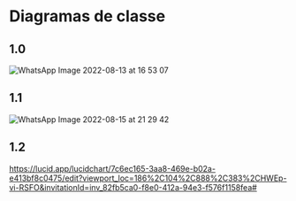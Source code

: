 # Diagramas de classe
## 1.0
![WhatsApp Image 2022-08-13 at 16 53 07](https://user-images.githubusercontent.com/44738000/185011021-784d844c-f773-483c-a01d-acf618a7850c.jpeg)
## 1.1
![WhatsApp Image 2022-08-15 at 21 29 42](https://user-images.githubusercontent.com/44738000/185011152-b7e7fb32-b035-4ea8-b1e5-e930ad6c516b.jpeg)
## 1.2
https://lucid.app/lucidchart/7c6ec165-3aa8-469e-b02a-e413bf8c0475/edit?viewport_loc=186%2C104%2C888%2C383%2CHWEp-vi-RSFO&invitationId=inv_82fb5ca0-f8e0-412a-94e3-f576f1158fea#

